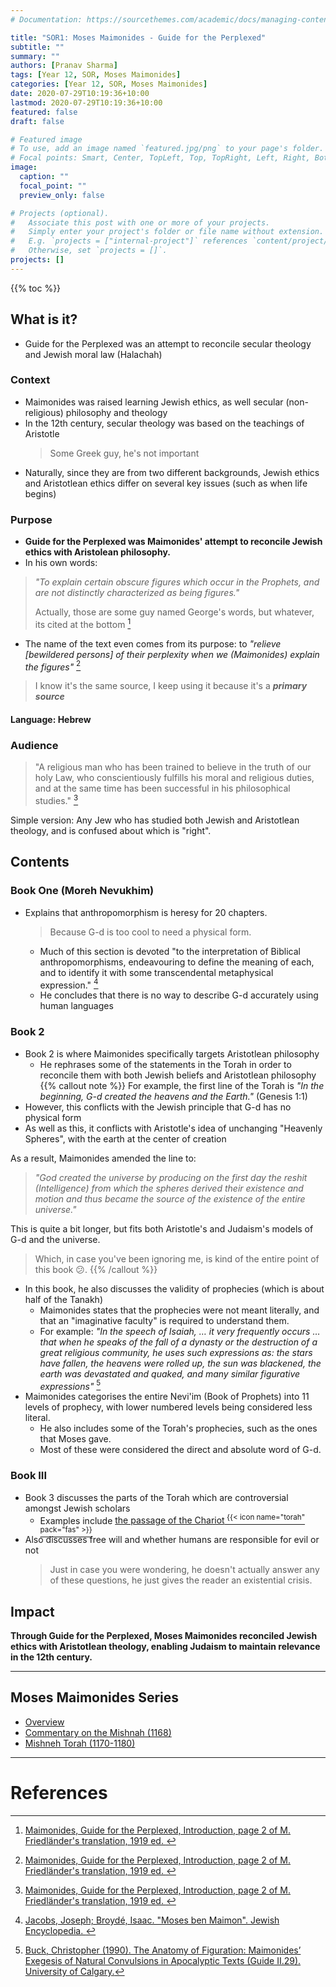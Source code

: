 ```yaml
---
# Documentation: https://sourcethemes.com/academic/docs/managing-content/

title: "SOR1: Moses Maimonides - Guide for the Perplexed"
subtitle: ""
summary: ""
authors: [Pranav Sharma]
tags: [Year 12, SOR, Moses Maimonides]
categories: [Year 12, SOR, Moses Maimonides]
date: 2020-07-29T10:19:36+10:00
lastmod: 2020-07-29T10:19:36+10:00
featured: false
draft: false

# Featured image
# To use, add an image named `featured.jpg/png` to your page's folder.
# Focal points: Smart, Center, TopLeft, Top, TopRight, Left, Right, BottomLeft, Bottom, BottomRight.
image:
  caption: ""
  focal_point: ""
  preview_only: false

# Projects (optional).
#   Associate this post with one or more of your projects.
#   Simply enter your project's folder or file name without extension.
#   E.g. `projects = ["internal-project"]` references `content/project/deep-learning/index.md`.
#   Otherwise, set `projects = []`.
projects: []
---
```


{{% toc %}}

<!-- Start Content below this line -->
## What is it?
- Guide for the Perplexed was an attempt to reconcile secular theology and Jewish moral law (Halachah)
### Context
- Maimonides was raised learning Jewish ethics, as well secular (non-religious) philosophy and theology
- In the 12th century, secular theology was based on the teachings of Aristotle
  > Some Greek guy, he's not important
- Naturally, since they are from two different backgrounds, Jewish ethics and Aristotlean ethics differ on several key issues (such as when life begins)
### Purpose
- **Guide for the Perplexed was Maimonides' attempt to reconcile Jewish ethics with Aristolean philosophy.**
- In his own words:
> *"To explain certain obscure figures which occur in the Prophets, and are not distinctly characterized as being figures."*
>
> Actually, those are some guy named George's words, but whatever, its cited at the bottom [^1]
- The name of the text even comes from its purpose: to *"relieve [bewildered persons] of their perplexity when we (Maimonides) explain the figures"* [^1]
> I know it's the same source, I keep using it because it's a _**primary source**_
#### Language: Hebrew
### Audience
> "A religious man who has been trained to believe in the truth of our holy Law, who conscientiously fulfills his moral and religious duties, and at the same time has been successful in his philosophical studies." [^1]

Simple version: Any Jew who has studied both Jewish and Aristotlean theology, and is confused about which is "right".

## Contents
### Book One (Moreh Nevukhim)
- Explains that anthropomorphism is heresy for 20 chapters.
  > Because G-d is too cool to need a physical form.
  - Much of this section is devoted "to the interpretation of Biblical anthropomorphisms, endeavouring to define the meaning of each, and to identify it with some transcendental metaphysical expression." [^2]
  - He concludes that there is no way to describe G-d accurately using human languages
### Book 2
- Book 2 is where Maimonides specifically targets Aristotlean philosophy
  - He rephrases some of the statements in the Torah in order to reconcile them with both Jewish beliefs and Aristotlean philosophy
{{% callout note %}}
For example, the first line of the Torah is *"In the beginning, G-d created the heavens and the Earth."* (Genesis 1:1)
- However, this conflicts with the Jewish principle that G-d has no physical form
- As well as this, it conflicts with Aristotle's idea of unchanging "Heavenly Spheres", with the earth at the center of creation

As a result, Maimonides amended the line to:
> *"God created the universe by producing on the first day the reshit (Intelligence) from which the spheres derived their existence and motion and thus became the source of the existence of the entire universe."*

This is quite a bit longer, but fits both Aristotle's and Judaism's models of G-d and the universe.
  > Which, in case you've been ignoring me, is kind of the entire point of this book :confused:.
{{% /callout %}}
- In this book, he also discusses the validity of prophecies (which is about half of the Tanakh)
  - Maimonides states that the prophecies were not meant literally, and that an "imaginative faculty" is required to understand them.
  - For example: *"In the speech of Isaiah, … it very frequently occurs … that when he speaks of the fall of a dynasty or the destruction of a great religious community, he uses such expressions as: the stars have fallen, the heavens were rolled up, the sun was blackened, the earth was devastated and quaked, and many similar figurative expressions"* [^3]
- Maimonides categorises the entire Nevi'im (Book of Prophets) into 11 levels of prophecy, with lower numbered levels being considered less literal.
  - He also includes some of the Torah's prophecies, such as the ones that Moses gave.
  - Most of these were considered the direct and absolute word of G-d.
### Book III
- Book 3 discusses the parts of the Torah which are controversial amongst Jewish scholars
  - Examples include [the passage of the Chariot<sup> {{< icon name="torah" pack="fas" >}} </sup> ](https://www.biblegateway.com/passage/?search=Ezekiel+1%3A4-28&version=ERV)
- Also discusses free will and whether humans are responsible for evil or not
  > Just in case you were wondering, he doesn't actually answer any of these questions, he just gives the reader an existential crisis.

## Impact
**Through Guide for the Perplexed, Moses Maimonides reconciled Jewish ethics with Aristotlean theology, enabling Judaism to maintain relevance in the 12th century.**

<!-- End Content here -->
---
## Moses Maimonides Series
- [Overview](/post/moses-maimonides/)
- [Commentary on the Mishnah (1168)](/post/moses-commentary1/)
- [Mishneh Torah (1170-1180)](/post/moses-commentary2/)

---
# References
<!-- Put references below this line. APA, Chicago, Harvard, MLA, and Turabin are all acceptable. -->
[^1]: [Maimonides, Guide for the Perplexed, Introduction, page 2 of M. Friedländer's translation, 1919 ed. ](https://books.google.com.au/books?id=a2dRAAAAYAAJ&pg=PA211&redir_esc=y)
[^2]: [Jacobs, Joseph; Broydé, Isaac. "Moses ben Maimon". Jewish Encyclopedia. ](http://www.jewishencyclopedia.com/articles/11124-moses-ben-maimon#3053)
[^3]: [Buck, Christopher (1990). The Anatomy of Figuration: Maimonides’ Exegesis of Natural Convulsions in Apocalyptic Texts (Guide II.29). University of Calgary.](https://www.academia.edu/41485175/The_Anatomy_of_Figuration_Maimonides_Exegesis_of_Natural_Convulsions_in_Apocalyptic_Texts_Guide_II.29_)
